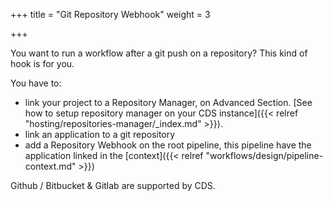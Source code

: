 +++
title = "Git Repository Webhook"
weight = 3

+++

You want to run a workflow after a git push on a repository? This kind of hook is for you.

You have to:

* link your project to a Repository Manager, on Advanced Section. [See how to setup repository manager on your CDS instance]({{< relref "hosting/repositories-manager/_index.md" >}}).
* link an application to a git repository
* add a Repository Webhook on the root pipeline, this pipeline have the application linked in the [context]({{< relref "workflows/design/pipeline-context.md" >}})

Github / Bitbucket & Gitlab are supported by CDS.
